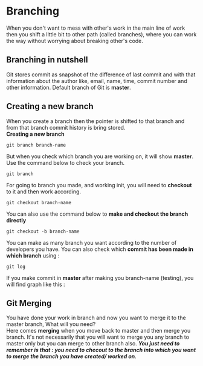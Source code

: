 # Branching
When you don't want to mess with other's work in the main line of work then you shift a little bit to other path (called branches), where you can work the way without worrying about breaking other's code.

## Branching in nutshell
Git stores commit as snapshot of the difference of last commit and with that information about the author like, email, name, time, commit number and other information. Default branch of Git is **master**.

## Creating a new branch
When you create a branch then the pointer is shifted to that branch and from that branch commit history is bring stored.<br>
**Creating a new branch**<br>
```
git branch branch-name
```
But when you check which branch you are working on, it will show **master**. Use the command below to check your branch.
```
git branch 
```
For going to branch you made, and working init, you will need to **checkout** to it and then work according.
```
git checkout branch-name
```
You can also use the command below to **make and checkout the branch directly**
```
git checkout -b branch-name
```
You can make as many branch you want according to the number of developers you have. You can also check which **commit has been made in which branch** using :
```
git log
```
If you make commit in **master** after making you branch-name (testing), you will find graph like this : 
<img src="">

## Git Merging 
You have done your work in branch and now you want to merge it to the master branch, What will you need?<br>
Here comes **merging** when you move back to master and then merge you branch. It's not necessarily that you will want to merge you any branch to master only but you can merge to other branch also. ***You just need to remember is that : you need to checout to the branch into which you want to merge the branch you have created/ worked on***.<br>
  
